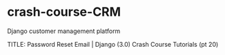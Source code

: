 # crash-course-CRM
Django customer management platform

TITLE:
Password Reset Email | Django (3.0) Crash Course Tutorials (pt 20)

